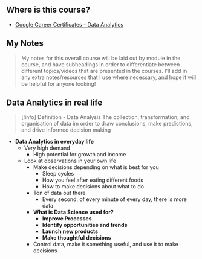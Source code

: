 ## Where is this course?
- [Google Career Certificates - Data Analytics](https://grow.google/certificates/data-analytics/#?modal_active=none)

## My Notes
> My notes for this overall course will be laid out by module in the course, and have subheadings in order to differentiate between different topics/videos that are presented in the courses. I'll add in any extra notes/resources that I use where necessary, and hope it will be helpful for anyone looking!

## Data Analytics in real life
> [!info] Definition - Data Analysis
> The collection, transformation, and organisation of data im order to draw conclusions, make predictions, and drive informed decision making
- **Data Analytics in everyday life**
	- Very high demand
		- High potential for growth and income
	- Look at observations in your own life
		- Make decisions depending on what is best for you
			- Sleep cycles
			- How you feel after eating different foods
			- How to make decisions about what to do
		- Ton of data out there
			- Every second, of every minute of every day, there is more data
		- **What is Data Science used for?**
			- **Improve Processes**
			- **Identify opportunities and trends**
			- **Launch new products**
			- **Make thoughtful decisions**
		- Control data, make it something useful, and use it to make decisions

